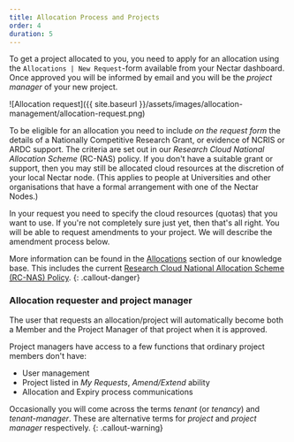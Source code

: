 ```yaml
---
title: Allocation Process and Projects
order: 4
duration: 5
---
```


To get a project allocated to you, you need to apply for an allocation using the `Allocations | New Request`-form available from your Nectar dashboard. Once approved you will be informed by email and you will be the *project manager* of your new project.

![Allocation request]({{ site.baseurl }}/assets/images/allocation-management/allocation-request.png)

To be eligible for an allocation you need to include *on the request form* the details of a Nationally Competitive Research Grant, or evidence of NCRIS or ARDC support.  The criteria are set out in our *Research Cloud National Allocation Scheme* (RC-NAS) policy. If you don't have a suitable grant or support, then you may still be allocated cloud resources at the discretion of your local Nectar node.  (This applies to people at Universities and other organisations that have a formal arrangement with one of the Nectar Nodes.)

In your request you need to specify the cloud resources (quotas) that you want to use. If you're not completely sure just yet, then that's all right. You will be able to request amendments to your project. We will describe the amendment process below.

More information can be found in the [Allocations](https://support.ehelp.edu.au/support/solutions/folders/6000230417) section of our knowledge base.  This includes the current [Research Cloud National Allocation Scheme (RC-NAS) Policy](https://support.ehelp.edu.au/support/solutions/articles/6000191233-research-cloud-national-allocation-scheme-rc-nas-policy-).
{: .callout-danger}

### Allocation requester and project manager

The user that requests an allocation/project will automatically become both a Member and the Project Manager of that project when it is approved.

Project managers have access to a few functions that ordinary project members don't have:

- User management
- Project listed in *My Requests*, *Amend/Extend* ability
- Allocation and Expiry process communications

Occasionally you will come across the terms *tenant* (or *tenancy*) and *tenant-manager*. These are alternative terms for *project* and *project manager* respectively.
{: .callout-warning}

